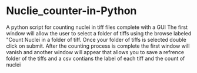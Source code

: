 # Nuclie_counter-in-Python
A python script for counting  nuclei  in tiff files complete with a GUI
The first window will allow the user to select a folder of tiffs using the browse labeled "Count Nuclei in a folder of tiff.
Once your folder of tiffs is selected double click on submit.
After the counting process is complete the first window will vanish and another window will appear that allows you to save a refrence folder of the tiffs and a csv contians the label of each tiff and the count of nuclei
